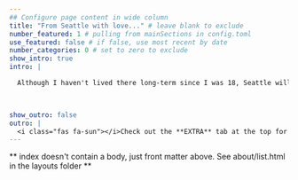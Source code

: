```yaml
---
## Configure page content in wide column
title: "From Seattle with love..." # leave blank to exclude
number_featured: 1 # pulling from mainSections in config.toml
use_featured: false # if false, use most recent by date
number_categories: 0 # set to zero to exclude
show_intro: true
intro: |

  Although I haven't lived there long-term since I was 18, Seattle will always be my hometown. Growing up in the Pacific Northwest I learned early to enjoy a nice romp out in nature, that a little rain never hurt nobody, and that Starbucks `\(\ne\)` coffee.
  


show_outro: false
outro: |
  <i class="fas fa-sun"></i>Check out the **EXTRA** tab at the top for recent updates and links in the sidebar to learn more about some of my interests outside of astronomy. 
---
```


** index doesn't contain a body, just front matter above.
See about/list.html in the layouts folder **